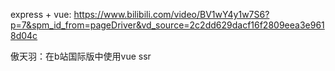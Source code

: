 express + vue:
https://www.bilibili.com/video/BV1wY4y1w7S6?p=7&spm_id_from=pageDriver&vd_source=2c2dd629dacf16f2809eea3e9618d04c

傲天羽：在b站国际版中使用vue ssr